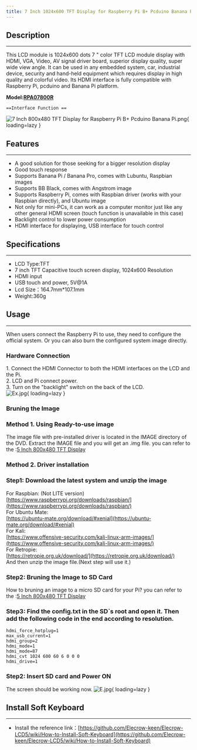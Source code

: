```yaml
---
title: 7 Inch 1024x600 TFT Display for Raspberry Pi B+ Pcduino Banana Pi
---
```


## Description
-----------

This LCD module is 1024x600 dots 7 " color TFT LCD module display with HDMI, VGA, Video, AV signal driver board, superior display quality, super wide view angle. It can be used in any embedded system, car, industrial device, security and hand-held equipment which requires display in high quality and colorful video. Its HDMI interface is fully compatible with Raspberry Pi, pcduino and Banana Pi platform.


**Model:[RPA07800R](https://www.elecrow.com/7-inch-800x480-tft-display-for-raspberry-pi-b-pcduino-banana-pi-p-1413.html)**

```
==Interface Function ==
```

![7 Inch 800x480 TFT Display for Raspberry Pi B+ Pcduino Banana Pi.png](https://wiki.elecrow.com/images/3/35/7_Inch_800x480_TFT_Display_for_Raspberry_Pi_B%2B_Pcduino_Banana_Pi.png){ loading=lazy }

## Features
--------

- A good solution for those seeking for a bigger resolution display
- Good touch response
- Supports Banana Pi / Banana Pro, comes with Lubuntu, Raspbian images
- Supports BB Black, comes with Angstrom image
- Supports Raspberry Pi, comes with Raspbian driver (works with your Raspbian directly), and Ubuntu image
- Not only for mini-PCs, it can work as a computer monitor just like any other general HDMI screen (touch function is unavailable in this case)
- Backlight control to lower power consumption
- HDMI interface for displaying, USB interface for touch control

## Specifications
--------------

- LCD Type:TFT
- 7 inch TFT Capacitive touch screen display, 1024x600 Resolution
- HDMI input
- USB touch and power, 5V@1A
- Lcd Size：164.7mm\*107.1mm
- Weight:360g

## Usage
-----

When users connect the Raspberry Pi to use, they need to configure the official system. Or you can also burn the configured system image directly.

### **Hardware Connection**

1\. Connect the HDMI Connector to both the HDMI interfaces on the LCD and the Pi.  
2\. LCD and Pi connect power.  
3\. Turn on the "backlight" switch on the back of the LCD.  
![Ex.jpg](https://wiki.elecrow.com/images/thumb/d/d2/Ex.jpg/600px-Ex.jpg){ loading=lazy }

### **Bruning the Image**

### **Method 1. Using Ready-to-use image**

The image file with pre-installed driver is located in the IMAGE directory of the DVD. Extract the IMAGE file and you will get an .img file.
you can refer to the :[5 Inch 800x480 TFT Display](./hdmi-interface-5-inch-800x480-tft-display.md)

### **Method 2. Driver installation**

### **Step1: Download the latest system and unzip the image**

For Raspbian: (Not LITE version)  
[https://www.raspberrypi.org/downloads/raspbian/](https://www.raspberrypi.org/downloads/raspbian/)  
For Ubuntu Mate:  
[https://ubuntu-mate.org/download/#xenial](https://ubuntu-mate.org/download/#xenial)  
For Kali:  
[https://www.offensive-security.com/kali-linux-arm-images/](https://www.offensive-security.com/kali-linux-arm-images/)  
For Retropie:  
[https://retropie.org.uk/download/](https://retropie.org.uk/download/)  
And then unzip the image file.(Next step will use it.)  

### **Step2: Bruning the Image to SD Card**

How to bruning an image to a micro SD card for your Pi? you can refer to the :[5 Inch 800x480 TFT Display](./hdmi-interface-5-inch-800x480-tft-display.md)

### **Step3: Find the config.txt in the SD`s root and open it. Then add the following code in the end according to resolution.**

```
hdmi_force_hotplug=1
max_usb_current=1
hdmi_group=2
hdmi_mode=1
hdmi_mode=87
hdmi_cvt 1024 600 60 6 0 0 0
hdmi_drive=1
```

### **Step2: Insert SD card and Power ON**

The screen should be working now.
![E.jpg](https://wiki.elecrow.com/images/thumb/3/30/E.jpg/600px-E.jpg){ loading=lazy }

## Install Soft Keyboard
---------------------

- Install the reference link：[https://github.com/Elecrow-keen/Elecrow-LCD5/wiki/How-to-Install-Soft-Keyboard](https://github.com/Elecrow-keen/Elecrow-LCD5/wiki/How-to-Install-Soft-Keyboard)